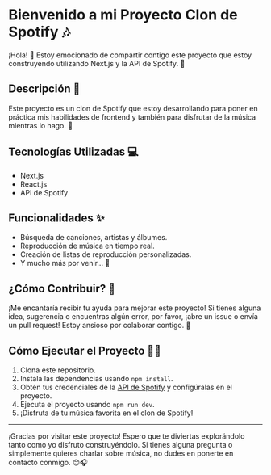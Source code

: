 # Bienvenido a mi Proyecto Clon de Spotify 🎶

¡Hola! 👋 Estoy emocionado de compartir contigo este proyecto que estoy construyendo utilizando Next.js y la API de Spotify. 🚀

## Descripción 📝

Este proyecto es un clon de Spotify que estoy desarrollando para poner en práctica mis habilidades de frontend y también para disfrutar de la música mientras lo hago. 🎵

## Tecnologías Utilizadas 💻

- Next.js
- React.js
- API de Spotify

## Funcionalidades ✨

- Búsqueda de canciones, artistas y álbumes.
- Reproducción de música en tiempo real.
- Creación de listas de reproducción personalizadas.
- Y mucho más por venir... 🚧

## ¿Cómo Contribuir? 🤝

¡Me encantaría recibir tu ayuda para mejorar este proyecto! Si tienes alguna idea, sugerencia o encuentras algún error, por favor, ¡abre un issue o envía un pull request! Estoy ansioso por colaborar contigo. 🙌

## Cómo Ejecutar el Proyecto 🏃‍♂️

1. Clona este repositorio.
2. Instala las dependencias usando `npm install`.
3. Obtén tus credenciales de la [API de Spotify](https://developer.spotify.com/dashboard/) y configúralas en el proyecto.
4. Ejecuta el proyecto usando `npm run dev`.
5. ¡Disfruta de tu música favorita en el clon de Spotify!

---

¡Gracias por visitar este proyecto! Espero que te diviertas explorándolo tanto como yo disfruto construyéndolo. Si tienes alguna pregunta o simplemente quieres charlar sobre música, no dudes en ponerte en contacto conmigo. 😊🎧
